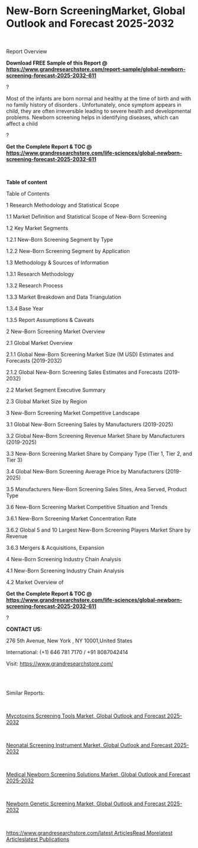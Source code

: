<h1>New-Born ScreeningMarket, Global Outlook and Forecast 2025-2032</h1><br/><p>Report Overview</p>
 
 
 
 <div><b>Download FREE Sample of this Report @ <a href="https://www.grandresearchstore.com/report-sample/global-newborn-screening-forecast-2025-2032-611">https://www.grandresearchstore.com/report-sample/global-newborn-screening-forecast-2025-2032-611</a></b></div>
 
 
 
 <p>? </p>
 
 
 
 <p>Most of the infants are born normal and healthy at the time of birth and with no family history of disorders . Unfortunately, once symptom appears in child, they are often irreversible leading to severe health and developmental problems. Newborn screening helps in identifying diseases, which can affect a child</p>
 
 
 
 <p>? </p>
 
 
 
 <div><b>Get the Complete Report & TOC @ <a href="https://www.grandresearchstore.com/life-sciences/global-newborn-screening-forecast-2025-2032-611">https://www.grandresearchstore.com/life-sciences/global-newborn-screening-forecast-2025-2032-611</a></b></div>
 
 
 
 <p><br />
 
 <b>Table of content</b></p>
 
 
 
 <p>Table of Contents<br />
 
 1 Research Methodology and Statistical Scope<br />
 
 1.1 Market Definition and Statistical Scope of New-Born Screening<br />
 
 1.2 Key Market Segments<br />
 
 1.2.1 New-Born Screening Segment by Type<br />
 
 1.2.2 New-Born Screening Segment by Application<br />
 
 1.3 Methodology & Sources of Information<br />
 
 1.3.1 Research Methodology<br />
 
 1.3.2 Research Process<br />
 
 1.3.3 Market Breakdown and Data Triangulation<br />
 
 1.3.4 Base Year<br />
 
 1.3.5 Report Assumptions & Caveats<br />
 
 2 New-Born Screening Market Overview<br />
 
 2.1 Global Market Overview<br />
 
 2.1.1 Global New-Born Screening Market Size (M USD) Estimates and Forecasts (2019-2032)<br />
 
 2.1.2 Global New-Born Screening Sales Estimates and Forecasts (2019-2032)<br />
 
 2.2 Market Segment Executive Summary<br />
 
 2.3 Global Market Size by Region<br />
 
 3 New-Born Screening Market Competitive Landscape<br />
 
 3.1 Global New-Born Screening Sales by Manufacturers (2019-2025)<br />
 
 3.2 Global New-Born Screening Revenue Market Share by Manufacturers (2019-2025)<br />
 
 3.3 New-Born Screening Market Share by Company Type (Tier 1, Tier 2, and Tier 3)<br />
 
 3.4 Global New-Born Screening Average Price by Manufacturers (2019-2025)<br />
 
 3.5 Manufacturers New-Born Screening Sales Sites, Area Served, Product Type<br />
 
 3.6 New-Born Screening Market Competitive Situation and Trends<br />
 
 3.6.1 New-Born Screening Market Concentration Rate<br />
 
 3.6.2 Global 5 and 10 Largest New-Born Screening Players Market Share by Revenue<br />
 
 3.6.3 Mergers & Acquisitions, Expansion<br />
 
 4 New-Born Screening Industry Chain Analysis<br />
 
 4.1 New-Born Screening Industry Chain Analysis<br />
 
 4.2 Market Overview of</p>
 
 
 
 <div><b>Get the Complete Report & TOC @ <a href="https://www.grandresearchstore.com/life-sciences/global-newborn-screening-forecast-2025-2032-611">https://www.grandresearchstore.com/life-sciences/global-newborn-screening-forecast-2025-2032-611</a></b></div>
 
 
 
 <p>? </p>
 
 
 
 <p><b>CONTACT US:</b><br />
 
 276 5th Avenue, New York , NY 10001,United States<br />
 
 International: (+1) 646 781 7170 / +91 8087042414<br />
 
 Visit: <a href="https://www.grandresearchstore.com/">https://www.grandresearchstore.com/</a><br />
 
 <br />
 
 <br />
 
 Similar Reports:<br />
 
 <br />
 
 <a href="https://www.grandresearchstore.com/life-sciences/global-mycotoxins-screening-tools-forecast-2025-2032-263">Mycotoxins Screening Tools Market, Global Outlook and Forecast 2025-2032</a><br />
 
 <br />
 
 <a href="https://www.grandresearchstore.com/life-sciences/global-neonatal-screening-instrument-forecast-2025-2032-752">Neonatal Screening Instrument Market, Global Outlook and Forecast 2025-2032</a><br />
 
 <br />
 
 <a href="https://www.grandresearchstore.com/life-sciences/global-medical-newborn-screening-solutions-forecast-2025-2032-93">Medical Newborn Screening Solutions Market, Global Outlook and Forecast 2025-2032</a><br />
 
 <br />
 
 <a href="https://www.grandresearchstore.com/energy-and-natural-resources/global-newborn-genetic-screening-forecast-2025-2032-579">Newborn Genetic Screening Market, Global Outlook and Forecast 2025-2032</a><br />
 
 <br />
 
 <a href="https://gyeongbokgung.com">https://www.grandresearchstore.com/</a><a href="https://hallyeomaritime.com">latest Articles</a><a href="https://jingwansa.com">Read More</a><a href="https://nguoiviet.jp/">latest Articles</a><a href="https://www.intelmarketresearch.com/">latest Publications</a></p>